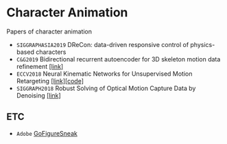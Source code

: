 # Character Animation
Papers of character animation
* `SIGGRAPHASIA2019` DReCon: data-driven responsive control of physics-based characters
* `C&G2019` Bidirectional recurrent autoencoder for 3D skeleton motion data refinement [[link]]()
* `ECCV2018` Neural Kinematic Networks for Unsupervised Motion Retargeting [[link]](https://sites.google.com/umich.edu/nik)[[code]](https://github.com/rubenvillegas/cvpr2018nkn)
* `SIGGRAPH2018` Robust Solving of Optical Motion Capture Data by Denoising [[link]](http://montreal.ubisoft.com/en/robust-solving-of-optical-motion-capture-data-by-denoising/)

## ETC
* `Adobe` [GoFigureSneak](https://youtu.be/xEdZOifROmk)


